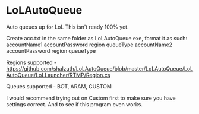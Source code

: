 LoLAutoQueue
============

Auto queues up for LoL
This isn't ready 100% yet.

Create acc.txt in the same folder as LoLAutoQueue.exe, format it as such:
accountName1 accountPassword region queueType
accountName2 accountPassword region queueType

Regions supported - https://github.com/shalzuth/LoLAutoQueue/blob/master/LoLAutoQueue/LoLAutoQueue/LoLLauncher/RTMP/Region.cs

Queues supported - BOT, ARAM, CUSTOM

I would recommend trying out on Custom first to make sure you have settings correct. And to see if this program even works.

